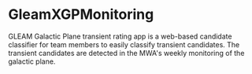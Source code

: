 # GleamXGPMonitoring
GLEAM Galactic Plane transient rating app is a web-based candidate classifier for team members to easily classify transient candidates. The transient candidates are detected in the MWA's weekly monitoring of the galactic plane.
